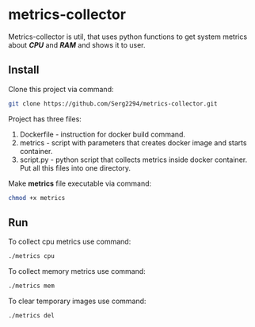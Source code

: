 # metrics-collector

Metrics-collector is util, that uses python functions to get system metrics about ***CPU*** and ***RAM***
and shows it to user.

## Install

Clone this project via command:

```sh
git clone https://github.com/Serg2294/metrics-collector.git
```
Project has three files:
1. Dockerfile - instruction for docker build command.
2. metrics - script with parameters that creates docker image and starts container.
3. script.py - python script that collects metrics inside docker container.
Put all this files into one directory.

Make **metrics** file executable via command:

```sh
chmod +x metrics
```

## Run

To collect cpu metrics use command:

```sh
./metrics cpu
```

To collect memory metrics use command:

```sh
./metrics mem
```

To clear temporary images use command:

```sh
./metrics del
```
